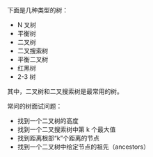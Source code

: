 
下面是几种类型的树：

-   N 叉树
-   平衡树
-   二叉树
-   二叉搜索树
-   平衡二叉树
-   红黑树
-   2-3 树

其中，二叉树和二叉搜索树是最常用的树。

常问的树面试问题：

-   找到一个二叉树的高度
-   找到一个二叉搜索树中第 k 个最大值
-   找到距离根部“k”个距离的节点
-   找到一个二叉树中给定节点的祖先（ancestors）